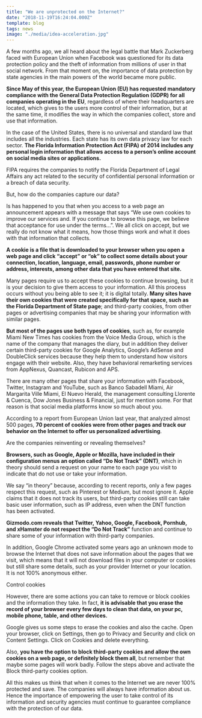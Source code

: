 ```yaml
---
title: "We are unprotected on the Internet?"
date: "2018-11-19T16:24:04.000Z"
template: blog
tags: news
image: "./media/idea-acceleration.jpg"
---
```


A few months ago, we all heard about the legal battle that Mark Zuckerberg faced with European Union when Facebook was questioned for its
data protection policy and the theft of information from millions of user in that social network. From that moment on, the importance of
data protection by state agencies in the main powers of the world became more public.

**Since May of this year, the European Union (EU) has requested mandatory compliance with the General Data Protection Regulation (GDPR) for
all companies operating in the EU**, regardless of where their headquarters are located, which gives to the users more control of their
information, but at the same time, it modifies the way in which the companies collect, store and use that information.

In the case of the United States, there is no universal and standard law that includes all the industries. Each state has its own data
privacy law for each sector. **The Florida Information Protection Act (FIPA) of 2014 includes any personal login information that allows
access to a person’s online account on social media sites or applications.**

FIPA requires the companies to notify the Florida Department of Legal Affairs any act related to the security of confidential personal
information or a breach of data security.

<title-2>But, how do the companies capture our data?</title-2>

Is has happened to you that when you access to a web page an announcement appears with a message that says “We use own cookies to improve
our services and. If you continue to browse this page, we believe that acceptance for use under the terms…”. We all click on accept, but
we really do not know what it means, how those things work and what it does with that information that collects.

**A cookie is a file that is downloaded to your browser when you open a web page and click “accept” or “ok” to collect some details about
your connection, location, language, email, passwords, phone number or address, interests, among other data that you have entered that
site.**

Many pages require us to accept these cookies to continue browsing, but it is your decision to give them access to your information. All
this process occurs without you being able to see it; it is digital totally. **Many sites have their own cookies that were created
specifically for that space, such as the Florida Department of State page**; and third-party cookies, from other pages or advertising
companies that may be sharing your information with similar pages. 

**But most of the pages use both types of cookies**, such as, for example Miami New Times has cookies from the Voice Media Group, which is
the name of the company that manages the diary, but in addition they deliver certain third-party cookies for Google Analytics, Google’s
AdSense and DoubleClick services because they help them to understand how visitors engage with their website. Also, they have behavioral
remarketing services from AppNexus, Quancast, Rubicon and APS.

There are many other pages that share your information with Facebook, Twitter, Instagram and YouTube, such as Banco Sabadell Miami, Air
Margarita Ville Miami, El Nuevo Herald, the management consulting Llorente & Cuenca, Dow Jones Business & Financial, just for mention
some. For that reason is that social media platforms know so much about you.

According to a report from European Union last year, that analyzed almost 500 pages, **70 percent of cookies were from other pages and
track our behavior on the Internet to offer us personalized advertising**. 
 

<title-3>Are the companies reinventing or revealing themselves?</title-3>

**Browsers, such as Google, Apple or Mozilla, have included in their configuration menus an option called “Do Not Track” (DNT)**, which in
theory should send a request on your name to each page you visit to indicate that do not use or take your information.

We say “in theory” because, according to recent reports, only a few pages respect this request, such as Pinterest or Medium, but most
ignore it. Apple claims that it does not track its users, but third-party cookies still can take basic user information, such as IP
address, even when the DNT function has been activated.

**Gizmodo.com reveals that Twitter, Yahoo, Google, Facebook, Pornhub, and xHamster do not respect the “Do Not Track”** function and continue
to share some of your information with third-party companies.

In addition, Google Chrome activated some years ago an unknown mode to browse the Internet that does not save information about the pages
that we visit, which means that it will not download files in your computer or cookies but still share some details, such as your
provider Internet or your location. It is not 100% anonymous either.

<title-3>Control cookies</title-3>

However, there are some actions you can take to remove or block cookies and the information they take. In fact, **it is advisable that you
erase the record of your browser every few days to clean that data, on your pc, mobile phone, table, and other devices.**

Google gives us some steps to erase the cookies and also the cache. Open your browser, click on Settings, then go to Privacy and Security
and click on Content Settings. Click on Cookies and delete everything.

Also, **you have the option to block third-party cookies and allow the own cookies on a web page, or definitely block them all**, but
remember that maybe some pages will work badly. Follow the steps above and activate the Block third-party cookies option.

All this makes us think that when it comes to the Internet we are never 100% protected and save. The companies will always have
information about us. Hence the importance of empowering the user to take control of its information and security agencies must
continue to guarantee compliance with the protection of our data.  


